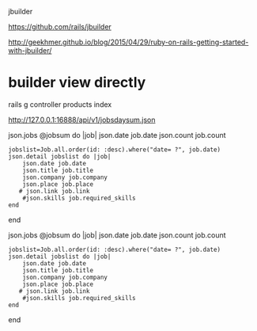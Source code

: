 jbuilder

https://github.com/rails/jbuilder

http://geekhmer.github.io/blog/2015/04/29/ruby-on-rails-getting-started-with-jbuilder/


# builder view directly
rails g controller products index

http://127.0.0.1:16888/api/v1/jobsdaysum.json

json.jobs  @jobsum do |job|
    json.date job.date
    json.count job.count

    jobslist=Job.all.order(id: :desc).where("date= ?", job.date)
    json.detail jobslist do |job|
        json.date job.date
        json.title job.title
        json.company job.company
        json.place job.place
       # json.link job.link
        #json.skills job.required_skills
    end    
end

json.jobs  @jobsum do |job|
    json.date job.date
    json.count job.count

    jobslist=Job.all.order(id: :desc).where("date= ?", job.date)
    json.detail jobslist do |job|
        json.date job.date
        json.title job.title
        json.company job.company
        json.place job.place
       # json.link job.link
        #json.skills job.required_skills
    end    
end


